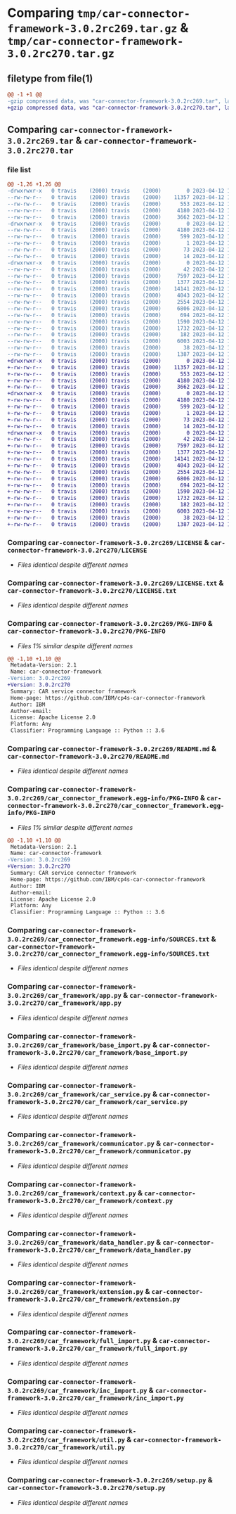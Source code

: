 # Comparing `tmp/car-connector-framework-3.0.2rc269.tar.gz` & `tmp/car-connector-framework-3.0.2rc270.tar.gz`

## filetype from file(1)

```diff
@@ -1 +1 @@
-gzip compressed data, was "car-connector-framework-3.0.2rc269.tar", last modified: Wed Apr 12 17:29:26 2023, max compression
+gzip compressed data, was "car-connector-framework-3.0.2rc270.tar", last modified: Wed Apr 12 17:29:58 2023, max compression
```

## Comparing `car-connector-framework-3.0.2rc269.tar` & `car-connector-framework-3.0.2rc270.tar`

### file list

```diff
@@ -1,26 +1,26 @@
-drwxrwxr-x   0 travis    (2000) travis    (2000)        0 2023-04-12 17:29:26.525720 car-connector-framework-3.0.2rc269/
--rw-rw-r--   0 travis    (2000) travis    (2000)    11357 2023-04-12 17:29:05.000000 car-connector-framework-3.0.2rc269/LICENSE
--rw-rw-r--   0 travis    (2000) travis    (2000)      553 2023-04-12 17:29:05.000000 car-connector-framework-3.0.2rc269/LICENSE.txt
--rw-rw-r--   0 travis    (2000) travis    (2000)     4180 2023-04-12 17:29:26.525720 car-connector-framework-3.0.2rc269/PKG-INFO
--rw-rw-r--   0 travis    (2000) travis    (2000)     3662 2023-04-12 17:29:05.000000 car-connector-framework-3.0.2rc269/README.md
-drwxrwxr-x   0 travis    (2000) travis    (2000)        0 2023-04-12 17:29:26.497734 car-connector-framework-3.0.2rc269/car_connector_framework.egg-info/
--rw-rw-r--   0 travis    (2000) travis    (2000)     4180 2023-04-12 17:29:25.000000 car-connector-framework-3.0.2rc269/car_connector_framework.egg-info/PKG-INFO
--rw-rw-r--   0 travis    (2000) travis    (2000)      599 2023-04-12 17:29:26.000000 car-connector-framework-3.0.2rc269/car_connector_framework.egg-info/SOURCES.txt
--rw-rw-r--   0 travis    (2000) travis    (2000)        1 2023-04-12 17:29:25.000000 car-connector-framework-3.0.2rc269/car_connector_framework.egg-info/dependency_links.txt
--rw-rw-r--   0 travis    (2000) travis    (2000)       73 2023-04-12 17:29:26.000000 car-connector-framework-3.0.2rc269/car_connector_framework.egg-info/requires.txt
--rw-rw-r--   0 travis    (2000) travis    (2000)       14 2023-04-12 17:29:26.000000 car-connector-framework-3.0.2rc269/car_connector_framework.egg-info/top_level.txt
-drwxrwxr-x   0 travis    (2000) travis    (2000)        0 2023-04-12 17:29:26.521722 car-connector-framework-3.0.2rc269/car_framework/
--rw-rw-r--   0 travis    (2000) travis    (2000)       42 2023-04-12 17:29:05.000000 car-connector-framework-3.0.2rc269/car_framework/__init__.py
--rw-rw-r--   0 travis    (2000) travis    (2000)     7597 2023-04-12 17:29:05.000000 car-connector-framework-3.0.2rc269/car_framework/app.py
--rw-rw-r--   0 travis    (2000) travis    (2000)     1377 2023-04-12 17:29:05.000000 car-connector-framework-3.0.2rc269/car_framework/base_import.py
--rw-rw-r--   0 travis    (2000) travis    (2000)    14141 2023-04-12 17:29:05.000000 car-connector-framework-3.0.2rc269/car_framework/car_service.py
--rw-rw-r--   0 travis    (2000) travis    (2000)     4043 2023-04-12 17:29:05.000000 car-connector-framework-3.0.2rc269/car_framework/communicator.py
--rw-rw-r--   0 travis    (2000) travis    (2000)     2554 2023-04-12 17:29:05.000000 car-connector-framework-3.0.2rc269/car_framework/context.py
--rw-rw-r--   0 travis    (2000) travis    (2000)     6806 2023-04-12 17:29:05.000000 car-connector-framework-3.0.2rc269/car_framework/data_handler.py
--rw-rw-r--   0 travis    (2000) travis    (2000)      694 2023-04-12 17:29:05.000000 car-connector-framework-3.0.2rc269/car_framework/extension.py
--rw-rw-r--   0 travis    (2000) travis    (2000)     1590 2023-04-12 17:29:05.000000 car-connector-framework-3.0.2rc269/car_framework/full_import.py
--rw-rw-r--   0 travis    (2000) travis    (2000)     1732 2023-04-12 17:29:05.000000 car-connector-framework-3.0.2rc269/car_framework/inc_import.py
--rw-rw-r--   0 travis    (2000) travis    (2000)      182 2023-04-12 17:29:05.000000 car-connector-framework-3.0.2rc269/car_framework/server_access.py
--rw-rw-r--   0 travis    (2000) travis    (2000)     6003 2023-04-12 17:29:05.000000 car-connector-framework-3.0.2rc269/car_framework/util.py
--rw-rw-r--   0 travis    (2000) travis    (2000)       38 2023-04-12 17:29:26.525720 car-connector-framework-3.0.2rc269/setup.cfg
--rw-rw-r--   0 travis    (2000) travis    (2000)     1387 2023-04-12 17:29:05.000000 car-connector-framework-3.0.2rc269/setup.py
+drwxrwxr-x   0 travis    (2000) travis    (2000)        0 2023-04-12 17:29:58.344312 car-connector-framework-3.0.2rc270/
+-rw-rw-r--   0 travis    (2000) travis    (2000)    11357 2023-04-12 17:29:38.000000 car-connector-framework-3.0.2rc270/LICENSE
+-rw-rw-r--   0 travis    (2000) travis    (2000)      553 2023-04-12 17:29:38.000000 car-connector-framework-3.0.2rc270/LICENSE.txt
+-rw-rw-r--   0 travis    (2000) travis    (2000)     4180 2023-04-12 17:29:58.340314 car-connector-framework-3.0.2rc270/PKG-INFO
+-rw-rw-r--   0 travis    (2000) travis    (2000)     3662 2023-04-12 17:29:38.000000 car-connector-framework-3.0.2rc270/README.md
+drwxrwxr-x   0 travis    (2000) travis    (2000)        0 2023-04-12 17:29:58.328320 car-connector-framework-3.0.2rc270/car_connector_framework.egg-info/
+-rw-rw-r--   0 travis    (2000) travis    (2000)     4180 2023-04-12 17:29:57.000000 car-connector-framework-3.0.2rc270/car_connector_framework.egg-info/PKG-INFO
+-rw-rw-r--   0 travis    (2000) travis    (2000)      599 2023-04-12 17:29:58.000000 car-connector-framework-3.0.2rc270/car_connector_framework.egg-info/SOURCES.txt
+-rw-rw-r--   0 travis    (2000) travis    (2000)        1 2023-04-12 17:29:57.000000 car-connector-framework-3.0.2rc270/car_connector_framework.egg-info/dependency_links.txt
+-rw-rw-r--   0 travis    (2000) travis    (2000)       73 2023-04-12 17:29:58.000000 car-connector-framework-3.0.2rc270/car_connector_framework.egg-info/requires.txt
+-rw-rw-r--   0 travis    (2000) travis    (2000)       14 2023-04-12 17:29:58.000000 car-connector-framework-3.0.2rc270/car_connector_framework.egg-info/top_level.txt
+drwxrwxr-x   0 travis    (2000) travis    (2000)        0 2023-04-12 17:29:58.340314 car-connector-framework-3.0.2rc270/car_framework/
+-rw-rw-r--   0 travis    (2000) travis    (2000)       42 2023-04-12 17:29:38.000000 car-connector-framework-3.0.2rc270/car_framework/__init__.py
+-rw-rw-r--   0 travis    (2000) travis    (2000)     7597 2023-04-12 17:29:39.000000 car-connector-framework-3.0.2rc270/car_framework/app.py
+-rw-rw-r--   0 travis    (2000) travis    (2000)     1377 2023-04-12 17:29:38.000000 car-connector-framework-3.0.2rc270/car_framework/base_import.py
+-rw-rw-r--   0 travis    (2000) travis    (2000)    14141 2023-04-12 17:29:39.000000 car-connector-framework-3.0.2rc270/car_framework/car_service.py
+-rw-rw-r--   0 travis    (2000) travis    (2000)     4043 2023-04-12 17:29:39.000000 car-connector-framework-3.0.2rc270/car_framework/communicator.py
+-rw-rw-r--   0 travis    (2000) travis    (2000)     2554 2023-04-12 17:29:39.000000 car-connector-framework-3.0.2rc270/car_framework/context.py
+-rw-rw-r--   0 travis    (2000) travis    (2000)     6806 2023-04-12 17:29:39.000000 car-connector-framework-3.0.2rc270/car_framework/data_handler.py
+-rw-rw-r--   0 travis    (2000) travis    (2000)      694 2023-04-12 17:29:38.000000 car-connector-framework-3.0.2rc270/car_framework/extension.py
+-rw-rw-r--   0 travis    (2000) travis    (2000)     1590 2023-04-12 17:29:38.000000 car-connector-framework-3.0.2rc270/car_framework/full_import.py
+-rw-rw-r--   0 travis    (2000) travis    (2000)     1732 2023-04-12 17:29:38.000000 car-connector-framework-3.0.2rc270/car_framework/inc_import.py
+-rw-rw-r--   0 travis    (2000) travis    (2000)      182 2023-04-12 17:29:38.000000 car-connector-framework-3.0.2rc270/car_framework/server_access.py
+-rw-rw-r--   0 travis    (2000) travis    (2000)     6003 2023-04-12 17:29:39.000000 car-connector-framework-3.0.2rc270/car_framework/util.py
+-rw-rw-r--   0 travis    (2000) travis    (2000)       38 2023-04-12 17:29:58.344312 car-connector-framework-3.0.2rc270/setup.cfg
+-rw-rw-r--   0 travis    (2000) travis    (2000)     1387 2023-04-12 17:29:38.000000 car-connector-framework-3.0.2rc270/setup.py
```

### Comparing `car-connector-framework-3.0.2rc269/LICENSE` & `car-connector-framework-3.0.2rc270/LICENSE`

 * *Files identical despite different names*

### Comparing `car-connector-framework-3.0.2rc269/LICENSE.txt` & `car-connector-framework-3.0.2rc270/LICENSE.txt`

 * *Files identical despite different names*

### Comparing `car-connector-framework-3.0.2rc269/PKG-INFO` & `car-connector-framework-3.0.2rc270/PKG-INFO`

 * *Files 1% similar despite different names*

```diff
@@ -1,10 +1,10 @@
 Metadata-Version: 2.1
 Name: car-connector-framework
-Version: 3.0.2rc269
+Version: 3.0.2rc270
 Summary: CAR service connector framework
 Home-page: https://github.com/IBM/cp4s-car-connector-framework
 Author: IBM
 Author-email: 
 License: Apache License 2.0
 Platform: Any
 Classifier: Programming Language :: Python :: 3.6
```

### Comparing `car-connector-framework-3.0.2rc269/README.md` & `car-connector-framework-3.0.2rc270/README.md`

 * *Files identical despite different names*

### Comparing `car-connector-framework-3.0.2rc269/car_connector_framework.egg-info/PKG-INFO` & `car-connector-framework-3.0.2rc270/car_connector_framework.egg-info/PKG-INFO`

 * *Files 1% similar despite different names*

```diff
@@ -1,10 +1,10 @@
 Metadata-Version: 2.1
 Name: car-connector-framework
-Version: 3.0.2rc269
+Version: 3.0.2rc270
 Summary: CAR service connector framework
 Home-page: https://github.com/IBM/cp4s-car-connector-framework
 Author: IBM
 Author-email: 
 License: Apache License 2.0
 Platform: Any
 Classifier: Programming Language :: Python :: 3.6
```

### Comparing `car-connector-framework-3.0.2rc269/car_connector_framework.egg-info/SOURCES.txt` & `car-connector-framework-3.0.2rc270/car_connector_framework.egg-info/SOURCES.txt`

 * *Files identical despite different names*

### Comparing `car-connector-framework-3.0.2rc269/car_framework/app.py` & `car-connector-framework-3.0.2rc270/car_framework/app.py`

 * *Files identical despite different names*

### Comparing `car-connector-framework-3.0.2rc269/car_framework/base_import.py` & `car-connector-framework-3.0.2rc270/car_framework/base_import.py`

 * *Files identical despite different names*

### Comparing `car-connector-framework-3.0.2rc269/car_framework/car_service.py` & `car-connector-framework-3.0.2rc270/car_framework/car_service.py`

 * *Files identical despite different names*

### Comparing `car-connector-framework-3.0.2rc269/car_framework/communicator.py` & `car-connector-framework-3.0.2rc270/car_framework/communicator.py`

 * *Files identical despite different names*

### Comparing `car-connector-framework-3.0.2rc269/car_framework/context.py` & `car-connector-framework-3.0.2rc270/car_framework/context.py`

 * *Files identical despite different names*

### Comparing `car-connector-framework-3.0.2rc269/car_framework/data_handler.py` & `car-connector-framework-3.0.2rc270/car_framework/data_handler.py`

 * *Files identical despite different names*

### Comparing `car-connector-framework-3.0.2rc269/car_framework/extension.py` & `car-connector-framework-3.0.2rc270/car_framework/extension.py`

 * *Files identical despite different names*

### Comparing `car-connector-framework-3.0.2rc269/car_framework/full_import.py` & `car-connector-framework-3.0.2rc270/car_framework/full_import.py`

 * *Files identical despite different names*

### Comparing `car-connector-framework-3.0.2rc269/car_framework/inc_import.py` & `car-connector-framework-3.0.2rc270/car_framework/inc_import.py`

 * *Files identical despite different names*

### Comparing `car-connector-framework-3.0.2rc269/car_framework/util.py` & `car-connector-framework-3.0.2rc270/car_framework/util.py`

 * *Files identical despite different names*

### Comparing `car-connector-framework-3.0.2rc269/setup.py` & `car-connector-framework-3.0.2rc270/setup.py`

 * *Files identical despite different names*

